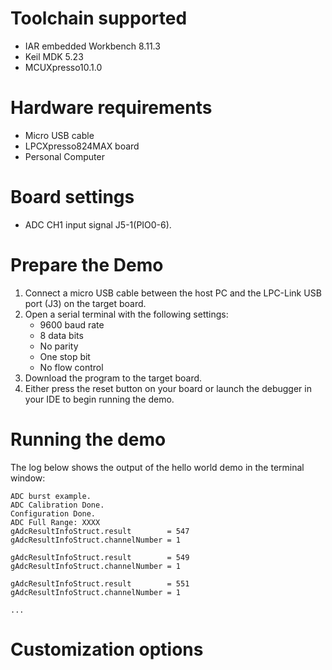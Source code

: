 Toolchain supported
===================
- IAR embedded Workbench 8.11.3
- Keil MDK 5.23
- MCUXpresso10.1.0

Hardware requirements
=====================
- Micro USB cable
- LPCXpresso824MAX board
- Personal Computer

Board settings
==============
- ADC CH1 input signal J5-1(PIO0-6).

Prepare the Demo
================
1.  Connect a micro USB cable between the host PC and the LPC-Link USB port (J3) on the target board.
2.  Open a serial terminal with the following settings:
    - 9600 baud rate
    - 8 data bits
    - No parity
    - One stop bit
    - No flow control
3.  Download the program to the target board.
4.  Either press the reset button on your board or launch the debugger in your IDE to begin running the demo.

Running the demo
================
The log below shows the output of the hello world demo in the terminal window:
~~~~~~~~~~~~~~~~~~~~~~~~~~~~~~~~~~~
ADC burst example.
ADC Calibration Done.
Configuration Done.
ADC Full Range: XXXX
gAdcResultInfoStruct.result        = 547
gAdcResultInfoStruct.channelNumber = 1

gAdcResultInfoStruct.result        = 549
gAdcResultInfoStruct.channelNumber = 1

gAdcResultInfoStruct.result        = 551
gAdcResultInfoStruct.channelNumber = 1

...
~~~~~~~~~~~~~~~~~~~~~~~~~~~~~~~~~~~
Customization options
=====================

